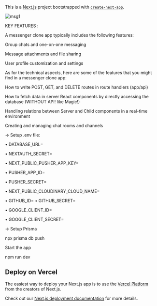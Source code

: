 This is a [Next.js](https://nextjs.org/) project bootstrapped with [`create-next-app`](https://github.com/vercel/next.js/tree/canary/packages/create-next-app).










![msg1](https://github.com/samik1234/messenger-clone-chat/assets/82882143/b36a0acd-e0e1-4a4f-bab8-fa41521427a4)


























KEY FEATURES :












A messenger clone app typically includes the following features:



Group chats and one-on-one messaging


Message attachments and file sharing


User profile customization and settings


As for the technical aspects, here are some of the features that you might find in a messenger clone app:

How to write POST, GET, and DELETE routes in route handlers (app/api)

How to fetch data in server React components by directly accessing the database (WITHOUT API! like Magic!)

Handling relations between Server and Child components in a real-time environment

Creating and managing chat rooms and channels



















→ Setup .env file:









• DATABASE_URL=


• NEXTAUTH_SECRET=

• NEXT_PUBLIC_PUSHER_APP_KEY=

• PUSHER_APP_ID=

• PUSHER_SECRET=

• NEXT_PUBLIC_CLOUDINARY_CLOUD_NAME=


• GITHUB_ID=
• GITHUB_SECRET=

• GOOGLE_CLIENT_ID=

• GOOGLE_CLIENT_SECRET=





 → Setup Prisma

npx prisma db push





Start the app

npm run dev















## Deploy on Vercel

The easiest way to deploy your Next.js app is to use the [Vercel Platform](https://vercel.com/new?utm_medium=default-template&filter=next.js&utm_source=create-next-app&utm_campaign=create-next-app-readme) from the creators of Next.js.

Check out our [Next.js deployment documentation](https://nextjs.org/docs/deployment) for more details.
